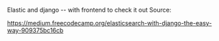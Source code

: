 Elastic and django -- with frontend to check it out 
Source:

https://medium.freecodecamp.org/elasticsearch-with-django-the-easy-way-909375bc16cb